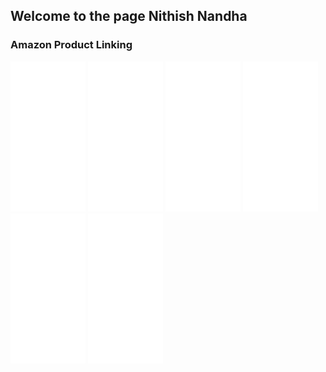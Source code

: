 ## Welcome to the page Nithish Nandha


### Amazon Product Linking
<html>
<body>
<iframe style="width:120px;height:240px;" marginwidth="0" marginheight="0" scrolling="no" frameborder="0" src="//ws-in.amazon-adsystem.com/widgets/q?ServiceVersion=20070822&OneJS=1&Operation=GetAdHtml&MarketPlace=IN&source=ss&ref=as_ss_li_til&ad_type=product_link&tracking_id=itsuppliesbyn-21&language=en_IN&marketplace=amazon&region=IN&placement=B06XDKWLJH&asins=B06XDKWLJH&linkId=0ff807bb4c625106ed39ec44c8a992bf&show_border=true&link_opens_in_new_window=true"></iframe>
  
  <iframe style="width:120px;height:240px;" marginwidth="0" marginheight="0" scrolling="no" frameborder="0" src="//ws-in.amazon-adsystem.com/widgets/q?ServiceVersion=20070822&OneJS=1&Operation=GetAdHtml&MarketPlace=IN&source=ss&ref=as_ss_li_til&ad_type=product_link&tracking_id=itsuppliesbyn-21&language=en_IN&marketplace=amazon&region=IN&placement=B07VTFN6HM&asins=B07VTFN6HM&linkId=44e973ef4773f5652763790e0f3acc33&show_border=true&link_opens_in_new_window=true"></iframe>
  
  <iframe style="width:120px;height:240px;" marginwidth="0" marginheight="0" scrolling="no" frameborder="0" src="//ws-in.amazon-adsystem.com/widgets/q?ServiceVersion=20070822&OneJS=1&Operation=GetAdHtml&MarketPlace=IN&source=ss&ref=as_ss_li_til&ad_type=product_link&tracking_id=itsuppliesbyn-21&language=en_IN&marketplace=amazon&region=IN&placement=B07DNQHPND&asins=B07DNQHPND&linkId=60a017012dd8563479440816e5da8976&show_border=true&link_opens_in_new_window=true"></iframe>
  
  <iframe style="width:120px;height:240px;" marginwidth="0" marginheight="0" scrolling="no" frameborder="0" src="//ws-in.amazon-adsystem.com/widgets/q?ServiceVersion=20070822&OneJS=1&Operation=GetAdHtml&MarketPlace=IN&source=ss&ref=as_ss_li_til&ad_type=product_link&tracking_id=itsuppliesbyn-21&language=en_IN&marketplace=amazon&region=IN&placement=B06XDKWLJH&asins=B06XDKWLJH&linkId=365e5e4501414b5821ba288bf17d646c&show_border=true&link_opens_in_new_window=true"></iframe>
  
  <iframe style="width:120px;height:240px;" marginwidth="0" marginheight="0" scrolling="no" frameborder="0" src="//ws-in.amazon-adsystem.com/widgets/q?ServiceVersion=20070822&OneJS=1&Operation=GetAdHtml&MarketPlace=IN&source=ss&ref=as_ss_li_til&ad_type=product_link&tracking_id=itsuppliesbyn-21&language=en_IN&marketplace=amazon&region=IN&placement=B08X4RD5N1&asins=B08X4RD5N1&linkId=20e671a84e8b4d97ba5fbc52e25449a0&show_border=true&link_opens_in_new_window=true"></iframe>
  
  <iframe style="width:120px;height:240px;" marginwidth="0" marginheight="0" scrolling="no" frameborder="0" src="//ws-in.amazon-adsystem.com/widgets/q?ServiceVersion=20070822&OneJS=1&Operation=GetAdHtml&MarketPlace=IN&source=ss&ref=as_ss_li_til&ad_type=product_link&tracking_id=itsuppliesbyn-21&language=en_IN&marketplace=amazon&region=IN&placement=B06XDKWLJH&asins=B06XDKWLJH&linkId=0ff807bb4c625106ed39ec44c8a992bf&show_border=true&link_opens_in_new_window=true"></iframe>
  <body/>
<html/>


